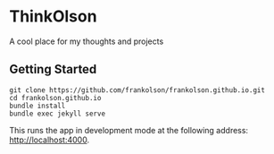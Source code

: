 # ThinkOlson

A cool place for my thoughts and projects

## Getting Started

```shell
git clone https://github.com/frankolson/frankolson.github.io.git
cd frankolson.github.io
bundle install
bundle exec jekyll serve
```

This runs the app in development mode at the following address: [http://localhost:4000](http://localhost:4000).
